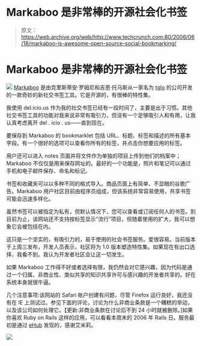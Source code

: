 # Markaboo 是非常棒的开源社会化书签

> 原文：<https://web.archive.org/web/http://www.techcrunch.com:80/2006/06/18/markaboo-is-awesome-open-source-social-bookmarking/>

# Markaboo 是非常棒的开源社会化书签

[![](img/439b54e94cb169a8ba3be91f4012db75.png)](https://web.archive.org/web/20220701004956/http://www.markaboo.com/) 
[Markaboo](https://web.archive.org/web/20220701004956/http://markaboo.com/) 是由克里斯蒂安·罗姆尼和吉恩·托马斯从一家名为 [tglo](https://web.archive.org/web/20220701004956/http://www.onclickdialto.com/) 的公司开发的一款奇妙的新社交书签工具。它是开源的，有很棒的特性集。

我使用 del.icio.us 作为我的社交书签已经有一段时间了，主要是出于习惯。其他社交书签工具的功能对我来说非常有吸引力，但没有一个足够吸引人和有用，让我认真考虑离开 del . icio . us——直到现在。

要保存到 Markaboo 的 bookmarklet 包括 URL、标题、标签和描述的所有基本字段。有一个很好的选项可以查看你所有的标签，并点击你想要应用的标签。

用户还可以进入 notes 页面并将文件作为单独的项目上传到他们的档案中；Markaboo 不仅仅是用来保存网址的。最好的一个功能是，照片和笔记可以通过手机和电子邮件保存、命名和标记。

书签和收藏夹可以以多种不同的格式导入。商品页面上有简单、不显眼的谷歌广告。Markaboo 用户社区目前由程序员组成，但该系统非常容易使用，共享书签可能会迅速多样化。

虽然书签可以被指定为私有，但默认情况下，您可以查看或订阅任何人的书签。到目前为止，该网站还不支持按标签显示“流行”项目，但随着使用的扩大，我可以想象它会被包括在内。

这只是一个坚实的，有吸引力的，易于使用的社会书签服务。爱很容易。当前版本于上周三发布，开发人员表示，社区将为 1.0 版本塑造特性集。如果现在有出口选择，我看不到。我认为开发者社区会让这一切发生。

如果 Markaboo 工作得不好或者选择有限，我仍然会对它感兴趣，因为代码是通过一个归属、非商业性、类似共享的知识共享许可与感兴趣的开发者共享的。好在系统本身就很牛逼。

几个注意事项:该网站的 Safari 帐户创建有问题，尽管 Firefox 运行良好，我还没有在 IE 上测试过。参见下面的评论，讨论为什么非商业条款是一个糟糕的举动，以及该公司如何处理它。【更新:非商业条款在讨论后不到 24 小时就被删除。]如果你喜欢 Ruby on Rails 这样的应用，可以看看本周末的 2006 年 Rails 日。服务最初是通过 [eHub](https://web.archive.org/web/20220701004956/http://emilychang.com/go/ehub) 发现的，感谢艾米莉。

![](img/952649be0a51aa37ccfa10b0fba1442e.png)